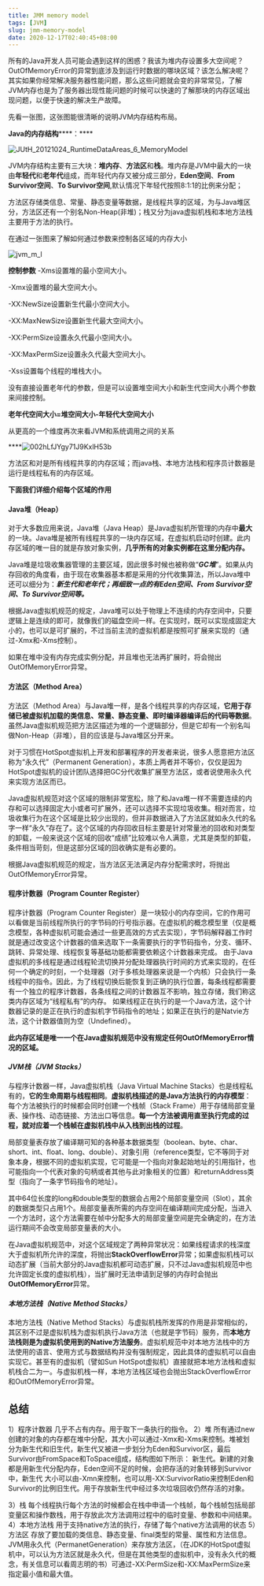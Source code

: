 ```yaml
---
title: JMM memory model
tags: [JVM]
slug: jmm-memory-model
date: 2020-12-17T02:40:45+08:00
---
```


所有的Java开发人员可能会遇到这样的困惑？我该为堆内存设置多大空间呢？OutOfMemoryError的异常到底涉及到运行时数据的哪块区域？该怎么解决呢？其实如果你经常解决服务器性能问题，那么这些问题就会变的非常常见，了解JVM内存也是为了服务器出现性能问题的时候可以快速的了解那块的内存区域出现问题，以便于快速的解决生产故障。

 

先看一张图，这张图能很清晰的说明JVM内存结构布局。

****Java的内存结构********：****

![JUtH_20121024_RuntimeDataAreas_6_MemoryModel](https://cdn.kayleh.top/gh/kayleh/cdn2/Java-memory-model内存模型/331425-20160623115840235-1252768148-1608180051585.png)

JVM内存结构主要有三大块：****堆内存****、****方法区****和****栈****。堆内存是JVM中最大的一块由****年轻代****和****老年代****组成，而年轻代内存又被分成三部分，****Eden空间****、****From Survivor空间****、****To Survivor空间****,默认情况下年轻代按照8:1:1的比例来分配；

方法区存储类信息、常量、静态变量等数据，是线程共享的区域，为与Java堆区分，方法区还有一个别名Non-Heap(非堆)；栈又分为java虚拟机栈和本地方法栈主要用于方法的执行。

 

在通过一张图来了解如何通过参数来控制各区域的内存大小

![jvm_m_l](https://cdn.kayleh.top/gh/kayleh/cdn2/Java-memory-model内存模型/331425-20160623115841781-223449019.png)

****控制参数****
-Xms设置堆的最小空间大小。

-Xmx设置堆的最大空间大小。

-XX:NewSize设置新生代最小空间大小。

-XX:MaxNewSize设置新生代最大空间大小。

-XX:PermSize设置永久代最小空间大小。

-XX:MaxPermSize设置永久代最大空间大小。

-Xss设置每个线程的堆栈大小。

 

没有直接设置老年代的参数，但是可以设置堆空间大小和新生代空间大小两个参数来间接控制。

 ****老年代空间大小=堆空间大小-年轻代大空间大小****

 

从更高的一个维度再次来看JVM和系统调用之间的关系

****![002hLfJYgy71J9KxlH53b](https://cdn.kayleh.top/gh/kayleh/cdn2/Java-memory-model内存模型/331425-20160623115846235-947282498.png)

方法区和对是所有线程共享的内存区域；而java栈、本地方法栈和程序员计数器是运行是线程私有的内存区域。

 

 

****下面我们详细介绍每个区域的作用****

#### Java堆（Heap）

  对于大多数应用来说，Java堆（Java Heap）是Java虚拟机所管理的内存中****最大****的一块。Java堆是被所有线程共享的一块内存区域，在虚拟机启动时创建。此内存区域的唯一目的就是存放对象实例，**几乎所有的对象实例都在这里分配内存。**

   Java堆是垃圾收集器管理的主要区域，因此很多时候也被称做“***GC堆***”。如果从内存回收的角度看，由于现在收集器基本都是采用的分代收集算法，所以Java堆中还可以细分为：***新生代和老年代；再细致一点的有Eden空间、From Survivor空间、To Survivor空间等。***

根据Java虚拟机规范的规定，Java堆可以处于物理上不连续的内存空间中，只要逻辑上是连续的即可，就像我们的磁盘空间一样。在实现时，既可以实现成固定大小的，也可以是可扩展的，不过当前主流的虚拟机都是按照可扩展来实现的（通过-Xmx和-Xms控制）。

如果在堆中没有内存完成实例分配，并且堆也无法再扩展时，将会抛出OutOfMemoryError异常。

#### ********方法区（Method Area）********

 方法区（Method Area）与Java堆一样，是各个线程共享的内存区域，****它用于存储已被虚拟机加载的类信息、常量、静态变量、即时编译器编译后的代码等数据****。虽然Java虚拟机规范把方法区描述为堆的一个逻辑部分，但是它却有一个别名叫做Non-Heap（非堆），目的应该是与Java堆区分开来。

对于习惯在HotSpot虚拟机上开发和部署程序的开发者来说，很多人愿意把方法区称为“永久代”（Permanent Generation），本质上两者并不等价，仅仅是因为HotSpot虚拟机的设计团队选择把GC分代收集扩展至方法区，或者说使用永久代来实现方法区而已。

Java虚拟机规范对这个区域的限制非常宽松，除了和Java堆一样不需要连续的内存和可以选择固定大小或者可扩展外，还可以选择不实现垃圾收集。相对而言，垃圾收集行为在这个区域是比较少出现的，但并非数据进入了方法区就如永久代的名字一样“永久”存在了。这个区域的内存回收目标主要是针对常量池的回收和对类型的卸载，一般来说这个区域的回收“成绩”比较难以令人满意，尤其是类型的卸载，条件相当苛刻，但是这部分区域的回收确实是有必要的。

根据Java虚拟机规范的规定，当方法区无法满足内存分配需求时，将抛出OutOfMemoryError异常。 

#### ********程序计数器（Program Counter Register）********

程序计数器（Program Counter Register）是一块较小的内存空间，它的作用可以看做是当前线程所执行的字节码的行号指示器。在虚拟机的概念模型里（仅是概念模型，各种虚拟机可能会通过一些更高效的方式去实现），字节码解释器工作时就是通过改变这个计数器的值来选取下一条需要执行的字节码指令，分支、循环、跳转、异常处理、线程恢复等基础功能都需要依赖这个计数器来完成。 
由于Java虚拟机的多线程是通过线程轮流切换并分配处理器执行时间的方式来实现的，在任何一个确定的时刻，一个处理器（对于多核处理器来说是一个内核）只会执行一条线程中的指令。因此，为了线程切换后能恢复到正确的执行位置，每条线程都需要有一个独立的程序计数器，各条线程之间的计数器互不影响，独立存储，我们称这类内存区域为“线程私有”的内存。
   如果线程正在执行的是一个Java方法，这个计数器记录的是正在执行的虚拟机字节码指令的地址；如果正在执行的是Natvie方法，这个计数器值则为空（Undefined）。

****此内存区域是唯一一个在Java虚拟机规范中没有规定任何OutOfMemoryError情况的区域。****

#### ***JVM栈（JVM Stacks）***

与程序计数器一样，Java虚拟机栈（Java Virtual Machine Stacks）也是线程私有的，**它的生命周期与线程相同**。**虚拟机栈描述的是Java方法执行的内存模型**：每个方法被执行的时候都会同时创建一个栈帧（Stack Frame）用于存储局部变量表、操作栈、动态链接、方法出口等信息。**每一个方法被调用直至执行完成的过程，就对应着一个栈帧在虚拟机栈中从入栈到出栈的过程**。 

局部变量表存放了编译期可知的各种基本数据类型（boolean、byte、char、short、int、float、long、double）、对象引用（reference类型，它不等同于对象本身，根据不同的虚拟机实现，它可能是一个指向对象起始地址的引用指针，也可能指向一个代表对象的句柄或者其他与此对象相关的位置）和returnAddress类型（指向了一条字节码指令的地址）。

其中64位长度的long和double类型的数据会占用2个局部变量空间（Slot），其余的数据类型只占用1个。局部变量表所需的内存空间在编译期间完成分配，当进入一个方法时，这个方法需要在帧中分配多大的局部变量空间是完全确定的，在方法运行期间不会改变局部变量表的大小。

在Java虚拟机规范中，对这个区域规定了两种异常状况：如果线程请求的栈深度大于虚拟机所允许的深度，将抛出****StackOverflowError****异常；如果虚拟机栈可以动态扩展（当前大部分的Java虚拟机都可动态扩展，只不过Java虚拟机规范中也允许固定长度的虚拟机栈），当扩展时无法申请到足够的内存时会抛出****OutOfMemoryError****异常。

#### *本地方法栈（Native Method Stacks）*

本地方法栈（Native Method Stacks）与虚拟机栈所发挥的作用是非常相似的，其区别不过是虚拟机栈为虚拟机执行Java方法（也就是字节码）服务，而**本地方法栈则是为虚拟机使用到的Native方法服务**。虚拟机规范中对本地方法栈中的方法使用的语言、使用方式与数据结构并没有强制规定，因此具体的虚拟机可以自由实现它。甚至有的虚拟机（譬如Sun HotSpot虚拟机）直接就把本地方法栈和虚拟机栈合二为一。与虚拟机栈一样，本地方法栈区域也会抛出StackOverflowError和OutOfMemoryError异常。



## 总结

1）程序计数器
   	几乎不占有内存。用于取下一条执行的指令。
2）堆
		所有通过new创建的对象的内存都在堆中分配，其大小可以通过-Xmx和-Xms来控制。堆被划分为新生代和旧生代，新生代又被进一步划分为Eden和Survivor区，最后Survivor由FromSpace和ToSpace组成，结构图如下所示：
新生代。新建的对象都是用新生代分配内存，Eden空间不足的时候，会把存活的对象转移到Survivor中，新生代
大小可以由-Xmn来控制，也可以用-XX:SurvivorRatio来控制Eden和Survivor的比例旧生代。用于存放新生代中经过多次垃圾回收仍然存活的对象。
           
3）栈
   	每个线程执行每个方法的时候都会在栈中申请一个栈帧，每个栈帧包括局部变量区和操作数栈，用于存放此次方法调用过程中的临时变量、参数和中间结果。
4）本地方法栈
   	用于支持native方法的执行，存储了每个native方法调用的状态
5）方法区
   	存放了要加载的类信息、静态变量、final类型的常量、属性和方法信息。JVM用永久代（PermanetGeneration）来存放方法区，（在JDK的HotSpot虚拟机中，可以认为方法区就是永久代，但是在其他类型的虚拟机中，没有永久代的概念，有关信息可以看周志明的书）可通过-XX:PermSize和-XX:MaxPermSize来指定最小值和最大值。
